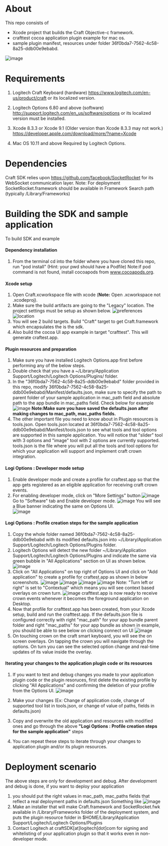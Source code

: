 # About

This repo consists of  
* Xcode project that builds the Craft Objective-c framework. 
* crafttest cocoa application plugin example for mac os.
* sample plugin manifest, resources under folder 36f0bda7-7562-4c58-8a25-ddb00e9ebabd.

![image](ReadmeResources/sample.gif)

# Requirements

1. Logitech Craft Keyboard (hardware)
   https://www.logitech.com/en-us/product/craft
   or its localized version.

2. Logitech Options 6.80 and above (software)
   http://support.logitech.com/en_us/software/options
   or its localized version must be installed.

3. Xcode 8.3.3 or Xcode 9.1 
   (Older version than Xcode 8.3.3 may not work.)
   https://developer.apple.com/download/more/?name=Xcode

4. Mac OS 10.11 and above 
   Required by Logitech Options.

# Dependencies

Craft SDK relies upon https://github.com/facebook/SocketRocket for its WebSocket communication layer.
Note: For deployment SocketRocket.framework should be available in Framework Search path (typically /Library/Frameworks)

# Building the SDK and sample application

To build SDK and example

#### Dependency installation 
1. From the terminal cd into the folder where you have cloned this repo, run "pod install"  (Hint: your pwd should have a Podfile)
   Note:if pod command is not found, install cocoapods from www.cocoapods.org.

#### Xcode setup	
1. Open Craft.xcworkspace file with xcode (**Note:** Open .xcworkspace not .xcodeproj).
2. Make sure the build artifacts are going to the "Legacy" location. The project settings must be setup as shown below. 
   ![preferences](ReadmeResources/xcode1.jpg)![location](ReadmeResources/xcode2.jpg)
3. You will see 2 build targets. Build "Craft" target to get Craft.framework which encapsulates the
   is the sdk.
4. Also build the cocoa UI app example in target "crafttest". This will generate craftest.app.

#### Plugin resources and preparation 
1. Make sure you have installed Logitech Options.app first before performing any of the below steps.
2. Double check that you have a ~/Library/Application Support/Logitech/Logitech Options/Plugins/ folder.
3. In the "36f0bda7-7562-4c58-8a25-ddb00e9ebabd" folder provided in this repo,  modify
   36f0bda7-7562-4c58-8a25-ddb00e9ebabd/Manifest/defaults.json, 
  make sure to specify the path to parent folder of your sample application in mac_path field and absolute path to the app bundle in mac_paths field.
       Check below for example 
       ![image](ReadmeResources/defaultsjson.jpg)
  **Note:Make sure you have saved the defaults.json after making changes to mac_path, mac_paths fields.**
4. The other important file you need to know about in Plugin resources is tools.json. 
   Open tools.json located at  36f0bda7-7562-4c58-8a25-ddb00e9ebabd/Manifest/tools.json to see what tools and tool options
   are supported in this sample application. You will notice that "slider" tool with 3 options and "image" tool with 2 options
   are currently supported. tools.json is the file where you will put all the tools and tool options for which your application 
   will support and implement craft crown integration.

#### Logi Options : Developer mode setup
1. Enable developer mode and create a profile for craftest.app so that the app gets registered as an eligible application
   for receiving craft crown events.
2. For enabling developer mode, click on "More Settings" button
       ![image](ReadmeResources/options_pre1.jpg)
       Go to "Software" tab and Enable developer mode.
       ![image](ReadmeResources/options_pre2.jpg)
       You will see a Blue banner indicating the same on Options UI.    
       ![image](ReadmeResources/options.jpg)

#### Logi Options : Profile creation steps for the sample application
1. Copy the whole folder named 36f0bda7-7562-4c58-8a25-ddb00e9ebabd with its modified defaults.json into 
  ~/Library/Application Support/Logitech/Logitech Options/Plugins folder.
2. Logitech Options will detect the new folder ~/Library/Application Support/Logitech/Logitech Options/Plugins and 
   indicate the same via green bubble in "All Applications" section on UI as shown below.
    ![image](ReadmeResources/options2.jpg)
3. Click on "All Applications" on top right of Options UI and click on "Add application" to create a profile for craftest.app 
       as shown in below screenshots.
       ![image](ReadmeResources/options3.jpg)
       ![image](ReadmeResources/options4.jpg)
       ![image](ReadmeResources/options5.jpg)
       ![image](ReadmeResources/options6.jpg)
        Note: "Turn left or right" is set to "Contextual" which means you will see context based overlays on crown turn.
       ![image](ReadmeResources/crownsetting.jpg)
       crafttest.app is now ready to receive crown events whenever it becomes the foreground application on Desktop.
4. Now that profile for crafttest.app has been created, from your Xcode setup, build and run the crafttest.app. If the defaults.json file is configured correctly with right 
       "mac_path" for your app bundle parent folder and right "mac_paths" for your app bundle as shown in example, you should be able to see below on clicking
       connect on UI
       ![image](ReadmeResources/connectui.jpg)
5. On touching crown on the craft smart keyboard, you will see the on screen overlays. 
       On tapping the crown you will navigate through the options.
       On turn you can see the selected option change and real-time updates of its value inside the overlay.

#### Iterating your changes to the application plugin code or its resources
1. If you want to test and debug changes you made to your application plugin code or the plugin resoruces, first delete the
   existing profile by clicking "All Applications" and confirming the deletion of your profile from the Options UI.
   ![image](ReadmeResources/deleteProfile.jpg)
   
2. Make your changes (Ex: Change of application code,  change of supported tool list in tools.json, 
   or change of value of paths, fields in defaults.json) 

3. Copy and overwrite the old application and resources with modified ones and go through the above 
   **"Logi Options : Profile creation steps for the sample application"** steps
4. You can repeat these steps to iterate through your changes to application plugin and/or its plugin resources. 

# Deployment scenario

The above steps are only for development and debug. After development and debug is done, if you want to deploy your application
1. you should put the right values in mac_path, mac_paths fields that reflect a real deployment paths in defaults.json
   Something like 
   ![image](ReadmeResources/deploydefaultsjson.jpg)
2. Make an installer that will make Craft.framework and SocketRocket.fwk  available in /Library/Frameworks folder 
   of the deployment system, and puts the plugin resource folder in $HOME/Library/Application Support/Logitech/Logitech Options/Plugins
3. Contact Logitech at craftSDK[at]logitech[dot]com for signing and whitelisting of your application plugin so that it works even in non-developer mode.    
